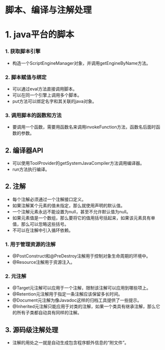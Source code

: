 # 脚本、编译与注解处理
# 1. java平台的脚本
### 1. 获取脚本引擎
- 构造一个ScriptEngineManager对象，并调用getEngineByName方法。

### 2. 脚本赋值与绑定
- 可以通过eval方法直接调用脚本。
- 可以在同一个引擎上调用多个脚本。
- put方法可以绑定名字和其关联的java对象。

### 3. 调用脚本的函数和方法
- 要调用一个函数，需要用函数名来调用invokeFunction方法，函数名后面时函数的参数。

## 2. 编译器API
- 可以使用ToolProvider的getSystemJavaCompiler方法调用编译器。
- run方法执行编译。

## 2. 注解
- 每个注解必须通过一个注解接口定义。
- 如果注解某个元素的值未指定，那么就使用声明的默认值。
- 一个注解元素永远不能设置为null，甚至不允许默认值为null。
- 如果元素值是一个数组，那么要将它的值用括号括起来，如果该元素具有单值，那么可以忽略这些括号。
- 不可以在注解中引入循环依赖。

### 1. 用于管理资源的注解
- @PostConstruct和@PreDestroy注解用于控制对象生命周期的环境中。
- @Resource注解用于资源注入。

### 2. 元注解
- @Target元注解可以应用于一个注解，限制该注解可以应用到哪些项上。
- @Retention元注解用于指定一条注解应该保留多长时间。
- @Document元注解为像Javadoc这样的归档工具提供了一些提示。
- @Inherited元注解只能应用于对类的注解，如果一个类具有继承注解，那么它的所有子类都自动具有同样的注解。

## 3. 源码级注解处理
- 注解的用处之一就是自动生成包含程序额外信息的“附文件”。